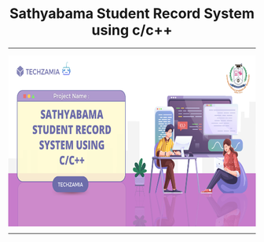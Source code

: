 <h1 align=center><b>Sathyabama Student Record System using c/c++</b></h1>

---

<img align="center" src=project_banner.png wigth=400 height=350 alt="banner"></img>

---
